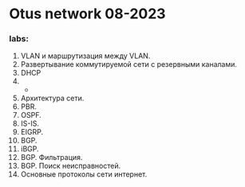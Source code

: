 #  Otus network 08-2023

###  labs:
 1. VLAN и маршрутизация между VLAN.
 2. Развертывание коммутируемой сети с резервными каналами.
 3. DHCP
 4. -
 5. Архитектура сети.
 6. PBR.
 7. OSPF.
 8. IS-IS.
 9. EIGRP.
 10. BGP.
 11. iBGP.
 12. BGP. Фильтрация.
 13. BGP. Поиск неисправностей.
 14. Основные протоколы сети интернет.
